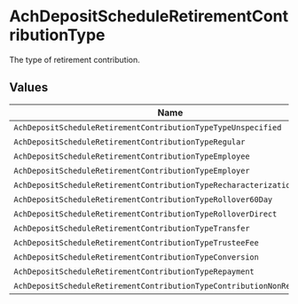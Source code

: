 # AchDepositScheduleRetirementContributionType

The type of retirement contribution.


## Values

| Name                                                                    | Value                                                                   |
| ----------------------------------------------------------------------- | ----------------------------------------------------------------------- |
| `AchDepositScheduleRetirementContributionTypeTypeUnspecified`           | TYPE_UNSPECIFIED                                                        |
| `AchDepositScheduleRetirementContributionTypeRegular`                   | REGULAR                                                                 |
| `AchDepositScheduleRetirementContributionTypeEmployee`                  | EMPLOYEE                                                                |
| `AchDepositScheduleRetirementContributionTypeEmployer`                  | EMPLOYER                                                                |
| `AchDepositScheduleRetirementContributionTypeRecharacterization`        | RECHARACTERIZATION                                                      |
| `AchDepositScheduleRetirementContributionTypeRollover60Day`             | ROLLOVER_60_DAY                                                         |
| `AchDepositScheduleRetirementContributionTypeRolloverDirect`            | ROLLOVER_DIRECT                                                         |
| `AchDepositScheduleRetirementContributionTypeTransfer`                  | TRANSFER                                                                |
| `AchDepositScheduleRetirementContributionTypeTrusteeFee`                | TRUSTEE_FEE                                                             |
| `AchDepositScheduleRetirementContributionTypeConversion`                | CONVERSION                                                              |
| `AchDepositScheduleRetirementContributionTypeRepayment`                 | REPAYMENT                                                               |
| `AchDepositScheduleRetirementContributionTypeContributionNonReportable` | CONTRIBUTION_NON_REPORTABLE                                             |